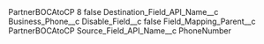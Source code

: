 <?xml version="1.0" encoding="UTF-8"?>
<CustomMetadata xmlns="http://soap.sforce.com/2006/04/metadata" xmlns:xsi="http://www.w3.org/2001/XMLSchema-instance" xmlns:xsd="http://www.w3.org/2001/XMLSchema">
    <label>PartnerBOCAtoCP 8</label>
    <protected>false</protected>
    <values>
        <field>Destination_Field_API_Name__c</field>
        <value xsi:type="xsd:string">Business_Phone__c</value>
    </values>
    <values>
        <field>Disable_Field__c</field>
        <value xsi:type="xsd:boolean">false</value>
    </values>
    <values>
        <field>Field_Mapping_Parent__c</field>
        <value xsi:type="xsd:string">PartnerBOCAtoCP</value>
    </values>
    <values>
        <field>Source_Field_API_Name__c</field>
        <value xsi:type="xsd:string">PhoneNumber</value>
    </values>
</CustomMetadata>
